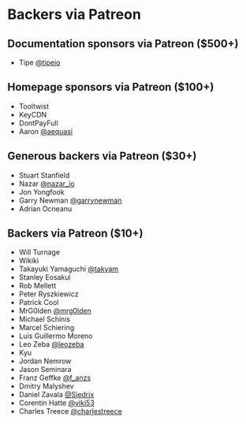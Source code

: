 # Backers via Patreon

<div class="bd-content">
  <h2 class="title is-5">
    Documentation sponsors via Patreon ($500+)
  </h2>
  <div class="content">
    <ul>
      <li>
        Tipe
        <a href="https://twitter.com/tipeio" target="_blank" rel="nofollow">
        @tipeio
        </a>
      </li>
    </ul>
  </div>
  <h2 class="title is-5">
    Homepage sponsors via Patreon ($100+)
  </h2>
  <div class="content">
    <ul>
      <li>
        Tooltwist
      </li>
      <li>
        KeyCDN
      </li>
      <li>
        DontPayFull
      </li>
      <li>
        Aaron
        <a href="https://twitter.com/aequasi" target="_blank" rel="nofollow">
        @aequasi
        </a>
      </li>
    </ul>
  </div>
  <h2 class="title is-5">
    Generous backers via Patreon ($30+)
  </h2>
  <div class="content">
    <ul>
      <li>
        Stuart Stanfield
      </li>
      <li>
        Nazar
        <a href="https://twitter.com/nazar_io" target="_blank" rel="nofollow">
        @nazar_io
        </a>
      </li>
      <li>
        Jon Yongfook
      </li>
      <li>
        Garry Newman
        <a href="https://twitter.com/garrynewman" target="_blank" rel="nofollow">
        @garrynewman
        </a>
      </li>
      <li>
        Adrian Ocneanu
      </li>
    </ul>
  </div>
  <h2 class="title is-5">
    Backers via Patreon ($10+)
  </h2>
  <div class="content">
    <ul>
      <li>
        Will Turnage
      </li>
      <li>
        Wikiki
      </li>
      <li>
        Takayuki Yamaguchi
        <a href="https://twitter.com/takyam" target="_blank" rel="nofollow">
        @takyam
        </a>
      </li>
      <li>
        Stanley Eosakul
      </li>
      <li>
        Rob Mellett
      </li>
      <li>
        Peter Ryszkiewicz
      </li>
      <li>
        Patrick Cool
      </li>
      <li>
        MrG0lden
        <a href="https://twitter.com/mrg0lden" target="_blank" rel="nofollow">
        @mrg0lden
        </a>
      </li>
      <li>
        Michael Schinis
      </li>
      <li>
        Marcel Schiering
      </li>
      <li>
        Luis Guillermo Moreno
      </li>
      <li>
        Leo Zeba
        <a href="https://twitter.com/leozeba" target="_blank" rel="nofollow">
        @leozeba
        </a>
      </li>
      <li>
        Kyu
      </li>
      <li>
        Jordan Nemrow
      </li>
      <li>
        Jason Seminara
      </li>
      <li>
        Franz Geffke
        <a href="https://twitter.com/f_anzs" target="_blank" rel="nofollow">
        @f_anzs
        </a>
      </li>
      <li>
        Dmitry Malyshev
      </li>
      <li>
        Daniel Zavala
        <a href="https://twitter.com/Siedrix" target="_blank" rel="nofollow">
        @Siedrix
        </a>
      </li>
      <li>
        Corentin Hatte
        <a href="https://twitter.com/viki53" target="_blank" rel="nofollow">
        @viki53
        </a>
      </li>
      <li>
        Charles Treece
        <a href="https://twitter.com/charlestreece" target="_blank" rel="nofollow">
        @charlestreece
        </a>
      </li>
    </ul>
  </div>
</div>